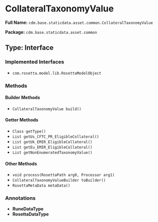 # CollateralTaxonomyValue

**Full Name:** `cdm.base.staticdata.asset.common.CollateralTaxonomyValue`

**Package:** `cdm.base.staticdata.asset.common`

## Type: Interface

### Implemented Interfaces

- `com.rosetta.model.lib.RosettaModelObject`

### Methods

#### Builder Methods

- `CollateralTaxonomyValue build()`

#### Getter Methods

- `Class getType()`
- `List getUs_CFTC_PR_EligibleCollateral()`
- `List getUk_EMIR_EligibleCollateral()`
- `List getEu_EMIR_EligibleCollateral()`
- `List getNonEnumeratedTaxonomyValue()`

#### Other Methods

- `void process(RosettaPath arg0, Processor arg1)`
- `CollateralTaxonomyValueBuilder toBuilder()`
- `RosettaMetaData metaData()`

### Annotations

- **RuneDataType**
- **RosettaDataType**

